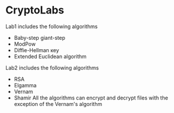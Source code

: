 # CryptoLabs

Lab1 includes the following algorithms
  - Baby-step giant-step 
  - ModPow
  - Diffie-Hellman кеу
  - Extended Euclidean algorithm
  
Lab2 includes the following algorithms
 - RSA
 - Elgamma
 - Vernam
 - Shamir
  All the algorithms can encrypt and decrypt files with the exception of the Vernam's algorithm 
